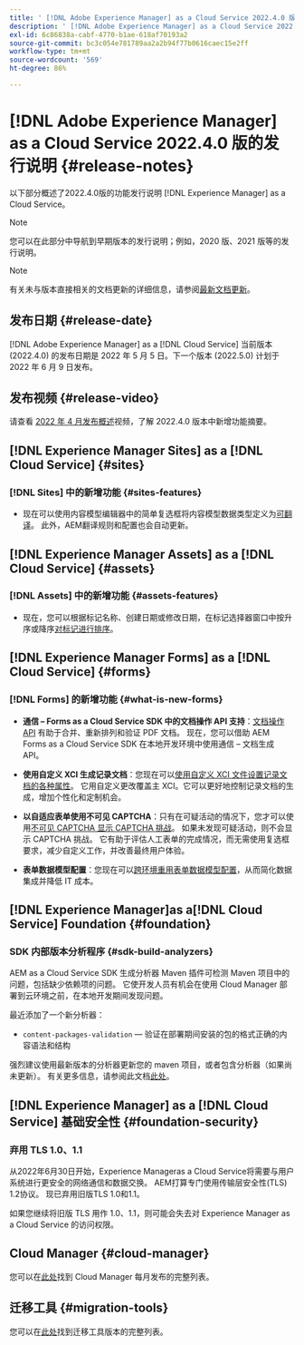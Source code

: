 ```yaml
---
title: ' [!DNL Adobe Experience Manager] as a Cloud Service 2022.4.0 版的发行说明。'
description: ' [!DNL Adobe Experience Manager] as a Cloud Service 2022.4.0 版的发行说明。'
exl-id: 6c86838a-cabf-4770-b1ae-618af70193a2
source-git-commit: bc3c054e781789aa2a2b94f77b0616caec15e2ff
workflow-type: tm+mt
source-wordcount: '569'
ht-degree: 86%

---
```


# [!DNL Adobe Experience Manager] as a Cloud Service 2022.4.0 版的发行说明 {#release-notes}

以下部分概述了2022.4.0版的功能发行说明 [!DNL Experience Manager] as a Cloud Service。

>[!NOTE]
>
>您可以在此部分中导航到早期版本的发行说明；例如，2020 版、2021 版等的发行说明。

>[!NOTE]
>
>有关未与版本直接相关的文档更新的详细信息，请参阅[最新文档更新](https://experienceleague.adobe.com/docs/experience-manager-release-information/aem-release-updates/doc-updates/documentation-updates.html)。

## 发布日期 {#release-date}

[!DNL Adobe Experience Manager] as a [!DNL Cloud Service] 当前版本 (2022.4.0) 的发布日期是 2022 年 5 月 5 日。下一个版本 (2022.5.0) 计划于 2022 年 6 月 9 日发布。

## 发布视频 {#release-video}

请查看 [2022 年 4 月发布概述](https://video.tv.adobe.com/v/342612?quality=12)视频，了解 2022.4.0 版本中新增功能摘要。

## [!DNL Experience Manager Sites] as a [!DNL Cloud Service] {#sites}

### [!DNL Sites] 中的新增功能 {#sites-features}

* 现在可以使用内容模型编辑器中的简单复选框将内容模型数据类型定义为[可翻译](/help/assets/content-fragments/content-fragments-models.md#properties)。 此外，AEM翻译规则和配置也会自动更新。

## [!DNL Experience Manager Assets] as a [!DNL Cloud Service] {#assets}

### [!DNL Assets] 中的新增功能 {#assets-features}

* 现在，您可以根据标记名称、创建日期或修改日期，在标记选择器窗口中按升序或降序[对标记进行排序](/help/assets/organize-assets.md#use-tags-to-organize-assets)。


## [!DNL Experience Manager Forms] as a [!DNL Cloud Service] {#forms}

### [!DNL Forms] 的新增功能 {#what-is-new-forms}

* **通信 – Forms as a Cloud Service SDK 中的文档操作 API 支持**：[文档操作 API](/help/forms/aem-forms-cloud-service-communications.md) 有助于合并、重新排列和验证 PDF 文档。 现在，您可以借助 AEM Forms as a Cloud Service SDK 在本地开发环境中使用通信 – 文档生成 API。

* **使用自定义 XCI 生成记录文档**：您现在可以[使用自定义 XCI 文件设置记录文档的各种属性](/help/forms/generate-document-of-record-for-non-xfa-based-adaptive-forms.md#use-a-custom-xci-file)。 它用自定义更改覆盖主 XCI。它可以更好地控制记录文档的生成，增加个性化和定制机会。

* **以自适应表单使用不可见 CAPTCHA**：只有在可疑活动的情况下，您才可以使用[不可见 CAPTCHA 显示 CAPTCHA 挑战](/help/forms/captcha-adaptive-forms.md)。 如果未发现可疑活动，则不会显示 CAPTCHA 挑战。 它有助于评估人工表单的完成情况，而无需使用复选框要求，减少自定义工作，并改善最终用户体验。

* **表单数据模型配置**：您现在可以[跨环境重用表单数据模型配置](/help/forms/create-form-data-models.md#runmode-specific-context-aware-config)，从而简化数据集成并降低 IT 成本。


## [!DNL Experience Manager]as a[!DNL Cloud Service] Foundation {#foundation}

### SDK 内部版本分析程序 {#sdk-build-analyzers}

AEM as a Cloud Service SDK 生成分析器 Maven 插件可检测 Maven 项目中的问题，包括缺少依赖项的问题。 它使开发人员有机会在使用 Cloud Manager 部署到云环境之前，在本地开发期间发现问题。

最近添加了一个新分析器：

* `content-packages-validation`  — 验证在部署期间安装的包的格式正确的内容语法和结构

强烈建议使用最新版本的分析器更新您的 maven 项目，或者包含分析器（如果尚未更新）。 有关更多信息，请参阅此文档[此处](https://experienceleague.adobe.com/docs/experience-manager-core-components/using/developing/archetype/build-analyzer-maven-plugin.html)。

## [!DNL Experience Manager] as a [!DNL Cloud Service] 基础安全性 {#foundation-security}

### 弃用 TLS 1.0、1.1

从2022年6月30日开始，Experience Manageras a Cloud Service将需要与用户系统进行更安全的网络通信和数据交换。 AEM打算专门使用传输层安全性(TLS) 1.2协议。 现已弃用旧版TLS 1.0和1.1。

如果您继续将旧版 TLS 用作 1.0、1.1，则可能会失去对 Experience Manager as a Cloud Service 的访问权限。

## Cloud Manager {#cloud-manager}

您可以在[此处](/help/implementing/cloud-manager/release-notes/current.md)找到 Cloud Manager 每月发布的完整列表。

## 迁移工具 {#migration-tools}

您可以在[此处](/help/journey-migration/release-notes/release-notes-migration-tools-current.md)找到迁移工具版本的完整列表。
